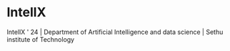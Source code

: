 # IntellX
 IntellX ' 24  | Department of Artificial Intelligence and data science | Sethu institute of Technology
